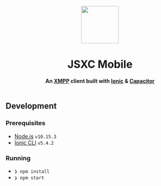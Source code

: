 <p align="center">
  <img src="https://user-images.githubusercontent.com/11808903/67002089-6553b700-f0db-11e9-90f4-41977e952e0d.png" width="100"/>
</p>

<h1 align="center">JSXC Mobile</h1>

<div align="center">
  <b>An <a href="https://xmpp.org">XMPP</a> client built with <a href="https://ionicframework.com">Ionic</a> & <a href="https://capacitor.ionicframework.com">Capacitor</a></b>
</div>

<br />

## Development

### Prerequisites

- [Node.js](https://nodejs.org/en) `v10.15.3`
- [Ionic CLI](https://ionicframework.com/docs/cli) `v5.4.2`

### Running

- `❯ npm install`
- `❯ npm start`
